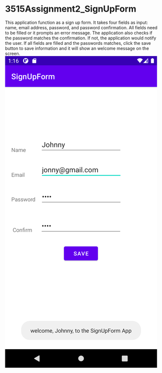 # 3515Assignment2_SignUpForm
This application function as a sign up form. 
It takes four fields as input: name, email address, password, and password confirmation. 
All fields need to be filled or it prompts an error message. 
The application also checks if the password matches the confirmation. If not, the application would notify the user.
If all fields are filled and the passwords matches, click the save button to save information and it will show an welcome message on the screen.
![Alt text](https://github.com/XufengRen/3515Assignment2_SignUpForm/blob/master/Screenshot_1613542596.png)
